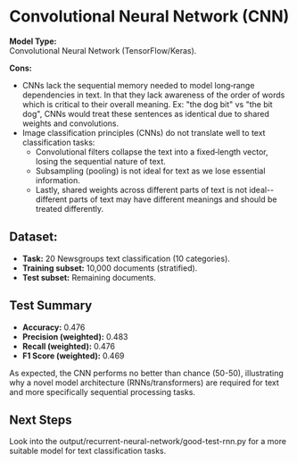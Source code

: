 
# Convolutional Neural Network (CNN)

**Model Type:**  
Convolutional Neural Network (TensorFlow/Keras).

**Cons:**  
- CNNs lack the sequential memory needed to model long‑range dependencies in text.
In that they lack awareness of the order of words which is critical to their overall meaning.
Ex: "the dog bit" vs "the bit dog", CNNs would treat these sentences as identical due to shared weights and convolutions.
- Image classification principles (CNNs) do not translate well to text classification tasks:
    - Convolutional filters collapse the text into a fixed‑length vector, losing the sequential nature of text.
    - Subsampling (pooling) is not ideal for text as we lose essential information.
    - Lastly, shared weights across different parts of text is not ideal-- different parts of text may have different meanings
    and should be treated differently.

## Dataset:
- **Task:** 20 Newsgroups text classification (10 categories).  
- **Training subset:** 10,000 documents (stratified).  
- **Test subset:** Remaining documents.

## Test Summary
- **Accuracy:** 0.476  
- **Precision (weighted):** 0.483  
- **Recall (weighted):** 0.476  
- **F1 Score (weighted):** 0.469

As expected, the CNN performs no better than chance (50-50), illustrating why a novel model architecture 
(RNNs/transformers) are required for text and more specifically sequential processing tasks.

## Next Steps
Look into the output/recurrent-neural-network/good-test-rnn.py for a more suitable model for text classification tasks.
